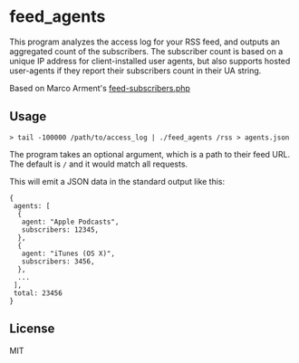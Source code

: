 # feed_agents

This program analyzes the access log for your RSS feed, and outputs an aggregated count of the subscribers. The subscriber count is based on a unique IP address for client-installed user agents, but also supports hosted user-agents if they report their subscribers count in their UA string.

Based on Marco Arment's [feed-subscribers.php](https://gist.github.com/marcoarment/5968198)

## Usage

```
> tail -100000 /path/to/access_log | ./feed_agents /rss > agents.json
```

The program takes an optional argument, which is a path to their feed URL. The default is `/` and it would match all requests.

This will emit a JSON data in the standard output like this:

```
{
 agents: [
  {
   agent: "Apple Podcasts",
   subscribers: 12345,
  },
  {
   agent: "iTunes (OS X)",
   subscribers: 3456,
  },
  ...
 ],
 total: 23456
}
```

## License

MIT



